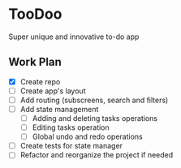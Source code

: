 # TooDoo
Super unique and innovative to-do app

## Work Plan
- [x] Create repo
- [ ] Create app's layout
- [ ] Add routing (subscreens, search and filters)
- [ ] Add state management
  - [ ] Adding and deleting tasks operations
  - [ ] Editing tasks operation
  - [ ] Global undo and redo operations
- [ ] Create tests for state manager
- [ ] Refactor and reorganize the project if needed
